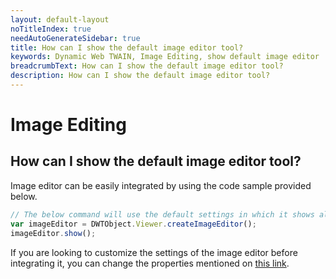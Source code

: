 ```yaml
---
layout: default-layout
noTitleIndex: true
needAutoGenerateSidebar: true
title: How can I show the default image editor tool?
keywords: Dynamic Web TWAIN, Image Editing, show default image editor
breadcrumbText: How can I show the default image editor tool?
description: How can I show the default image editor tool?
---
```


# Image Editing

## How can I show the default image editor tool?

Image editor can be easily integrated by using the code sample provided below.

```javascript
// The below command will use the default settings in which it shows all buttons in toolbar and also takes up entire screen.
var imageEditor = DWTObject.Viewer.createImageEditor();
imageEditor.show();
```

If you are looking to customize the settings of the image editor before integrating it, you can change the properties mentioned on <a href="/web-twain/docs/info/api/WebTwain_Viewer.html#createimageeditor" target="_blank">this link</a>.
